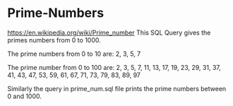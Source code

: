 # Prime-Numbers
https://en.wikipedia.org/wiki/Prime_number
This SQL Query gives the primes numbers from 0 to 1000.

The prime numbers from 0 to 10 are:
2,
3,
5,
7

The prime number from 0 to 100 are: 2,
3,
5,
7,
11,
13,
17,
19,
23,
29,
31,
37,
41,
43,
47,
53,
59,
61,
67,
71,
73,
79,
83,
89,
97

Similarly the query in prime_num.sql file prints the prime numbers between 0 and 1000.
